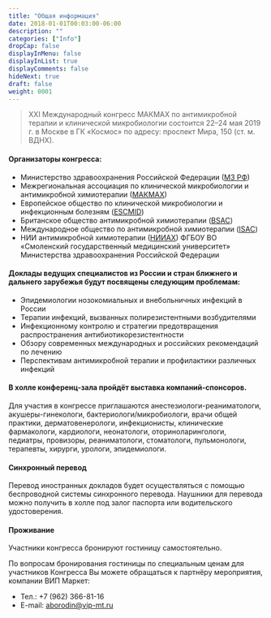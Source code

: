 ```yaml
---
title: "Общая информация"
date: 2018-01-01T00:03:00-06:00
description: ""
categories: ["Info"]
dropCap: false
displayInMenu: false
displayInList: true
displayComments: false
hideNext: true
draft: false
weight: 0001
---
```


> XXI Международный конгресс МАКМАХ по антимикробной терапии и клинической микробиологии состоится 22–24 мая 2019 г. в Москве в ГК «Космос» по адресу: проспект Мира, 150 (ст. м. ВДНХ).


#### Организаторы конгресса:

- Министерство здравоохранения Российской Федерации ([МЗ РФ](http://www.iacmac.ru/url?www.rosminzdrav.ru))
- Межрегиональная ассоциация по клинической микробиологии и антимикробной химиотерапии ([МАКМАХ](http://www.iacmac.ru/iacmac/))
- Европейское общество по клинической микробиологии и инфекционным болезням ([ESCMID](http://www.iacmac.ru/url?www.escmid.org))
- Британское общество антимикробной химиотерапии ([BSAC](http://www.iacmac.ru/url?www.bsac.org.uk))
- Международное общество по антимикробной химиотерапии ([ISAC](http://www.iacmac.ru/url?www.ischemo.org))
- НИИ антимикробной химиотерапии ([НИИАХ](http://www.iacmac.ru/iac.php)) ФГБОУ ВО «Смоленский государственный медицинский университет» Министерства здравоохранения Российской Федерации


#### Доклады ведущих специалистов из России и стран ближнего и дальнего зарубежья будут посвящены следующим проблемам:

- Эпидемиологии нозокомиальных и внебольничных инфекций в России
- Терапии инфекций, вызванных полирезистентными возбудителями
- Инфекционному контролю и стратегии предотвращения распространения антибиотикорезистентности
- Обзору современных международных и российских рекомендаций по лечению
- Перспективам антимикробной терапии и профилактики различных инфекций

#### В холле конференц-зала пройдёт выставка компаний-спонсоров. 

Для участия в конгрессе приглашаются анестезиологи-реаниматологи, акушеры-гинекологи, бактериологи/микробиологи, врачи общей практики, дерматовенерологи, инфекционисты, клинические фармакологи, кардиологи, неонатологи, оториноларингологи, педиатры, провизоры, реаниматологи, стоматологи, пульмонологи, терапевты, хирурги, урологи, эпидемиологи.

#### Синхронный перевод

Перевод иностранных докладов будет осуществляться с помощью беспроводной системы синхронного перевода. Наушники для перевода можно получить в холле под залог паспорта или водительского удостоверения.

#### Проживание

Участники конгресса бронируют гостиницу самостоятельно.

По вопросам бронирования гостиницы по специальным ценам для участников Конгресса Вы можете обращаться к партнёру мероприятия, компании ВИП Маркет:

- Тел.: +7 (962) 366-81-16
- E-mail: [aborodin@vip-mt.ru](mailto:aborodin@vip-mt.ru)
